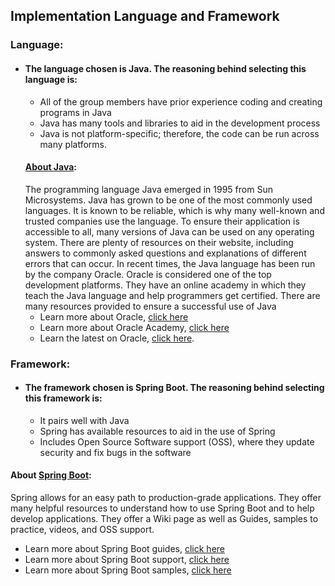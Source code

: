 ## Implementation Language and Framework
### Language:
- #### The language chosen is Java. The reasoning behind selecting this language is:
	- All of the group members have prior experience coding and creating programs in Java
   	- Java has many tools and libraries to aid in the development process
	- Java is not platform-specific; therefore, the code can be run across many platforms.
   #### [About Java](https://www.java.com/en/download/help/whatis_java.html):
  The programming language Java emerged in 1995 from Sun Microsystems. Java has grown to be one of the most commonly used languages. It is known to be reliable, which is why many well-known and trusted companies use the language. To ensure their application is accessible to all, many versions of Java can be used on any operating system. There are plenty of resources on their website, including answers to commonly asked questions and explanations of different errors that can occur. In recent times, the Java language has been run by the company Oracle. Oracle is considered one of the top development platforms. They have an online academy in which they teach the Java language and help programmers get certified. There are many resources provided to ensure a successful use of Java
  - Learn more about Oracle, [click here](https://www.java.com/en/)
  - Learn more about Oracle Academy, [click here](https://academy.oracle.com/en/oa-web-overview.html)
  - Learn the latest on Oracle, [click here](https://www.oracle.com/).
### Framework:
- #### The framework chosen is Spring Boot. The reasoning behind selecting this framework is: 
	- It pairs well with Java
   	- Spring has available resources to aid in the use of Spring
   	- Includes Open Source Software support (OSS), where they update security and fix bugs in the software
 #### About [Spring Boot](https://spring.io/projects/spring-boot#overview):
Spring allows for an easy path to production-grade applications. They offer many helpful resources to understand how to use Spring Boot and to help develop applications. They offer a Wiki page as well as Guides, samples to practice, videos, and OSS support.   
 - Learn more about Spring Boot guides, [click here](https://spring.io/projects/spring-boot#learn)
 - Learn more about Spring Boot support, [click here](https://spring.io/projects/spring-boot#support)
 - Learn more about Spring Boot samples, [click here](https://spring.io/projects/spring-boot#samples)
 
